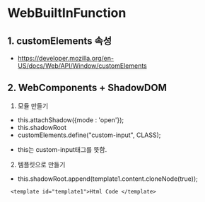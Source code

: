 # WebBuiltInFunction

## 1. customElements 속성

- https://developer.mozilla.org/en-US/docs/Web/API/Window/customElements

## 2. WebComponents + ShadowDOM

1. 모듈 만들기

- this.attachShadow({mode : 'open'});
- this.shadowRoot
- customElements.define("custom-input", CLASS);

* this는 custom-input태그를 뜻함.

2. 템플릿으로 만들기

- this.shadowRoot.append(template1.content.cloneNode(true));

```
 <template id="template1">Html Code </template>
```
